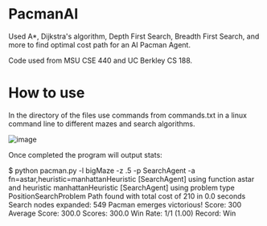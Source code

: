 # PacmanAI
Used A*, Dijkstra's algorithm, Depth First Search, Breadth First Search, and more to find optimal cost path for an AI Pacman Agent.

Code used from MSU CSE 440 and UC Berkley CS 188.

# How to use

In the directory of the files use commands from commands.txt in a linux command line to different mazes and search algorithms.

![image](https://github.com/user-attachments/assets/c2ffb819-6321-4d9f-b09f-4f6f92f86512)

Once completed the program will output stats:

$ python pacman.py -l bigMaze -z .5 -p SearchAgent -a fn=astar,heuristic=manhattanHeuristic
[SearchAgent] using function astar and heuristic manhattanHeuristic
[SearchAgent] using problem type PositionSearchProblem
Path found with total cost of 210 in 0.0 seconds
Search nodes expanded: 549
Pacman emerges victorious! Score: 300
Average Score: 300.0
Scores:        300.0
Win Rate:      1/1 (1.00)
Record:        Win

